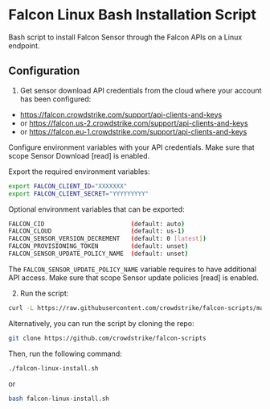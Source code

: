 # Falcon Linux Bash Installation Script

Bash script to install Falcon Sensor through the Falcon APIs on a Linux endpoint.

## Configuration

1. Get sensor download API credentials from the cloud where your account has been configured:

  - https://falcon.crowdstrike.com/support/api-clients-and-keys
  - or https://falcon.us-2.crowdstrike.com/support/api-clients-and-keys
  - or https://falcon.eu-1.crowdstrike.com/support/api-clients-and-keys

Configure environment variables with your API credentials. Make sure that scope Sensor Download [read] is enabled.

Export the required environment variables:
```bash
export FALCON_CLIENT_ID="XXXXXXX"
export FALCON_CLIENT_SECRET="YYYYYYYYY"
```

Optional environment variables that can be exported:
```bash
FALCON_CID                        (default: auto)
FALCON_CLOUD                      (default: us-1)
FALCON_SENSOR_VERSION_DECREMENT   (default: 0 [latest])
FALCON_PROVISIONING_TOKEN         (default: unset)
FALCON_SENSOR_UPDATE_POLICY_NAME  (default: unset)
```
The `FALCON_SENSOR_UPDATE_POLICY_NAME` variable requires to have additional API access. Make sure that scope Sensor update policies [read] is enabled.

2. Run the script:

```bash
curl -L https://raw.githubusercontent.com/crowdstrike/falcon-scripts/main/bash/install/falcon-linux-install.sh | bash
```

Alternatively, you can run the script by cloning the repo:

```bash
git clone https://github.com/crowdstrike/falcon-scripts
```

Then, run the following command:

```bash
./falcon-linux-install.sh
```
or
```bash
bash falcon-linux-install.sh
```
